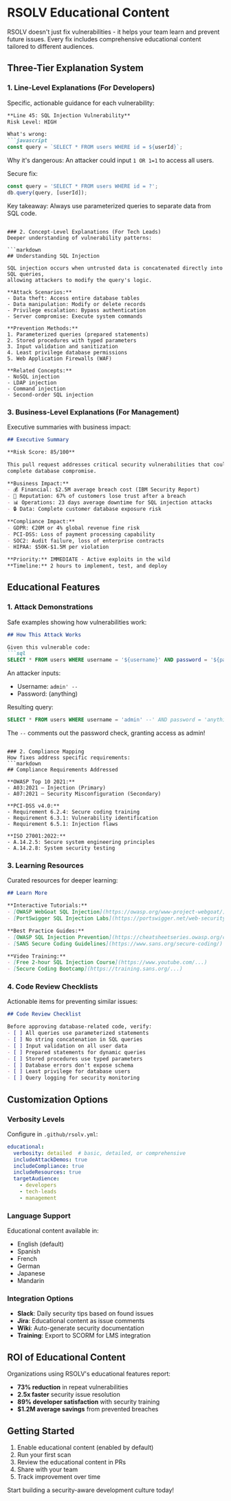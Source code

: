 # RSOLV Educational Content

RSOLV doesn't just fix vulnerabilities - it helps your team learn and prevent future issues. Every fix includes comprehensive educational content tailored to different audiences.

## Three-Tier Explanation System

### 1. Line-Level Explanations (For Developers)
Specific, actionable guidance for each vulnerability:

```markdown
**Line 45: SQL Injection Vulnerability**
Risk Level: HIGH

What's wrong:
```javascript
const query = `SELECT * FROM users WHERE id = ${userId}`;
```

Why it's dangerous:
An attacker could input `1 OR 1=1` to access all users.

Secure fix:
```javascript
const query = 'SELECT * FROM users WHERE id = ?';
db.query(query, [userId]);
```

Key takeaway: Always use parameterized queries to separate data from SQL code.
```

### 2. Concept-Level Explanations (For Tech Leads)
Deeper understanding of vulnerability patterns:

```markdown
## Understanding SQL Injection

SQL injection occurs when untrusted data is concatenated directly into SQL queries,
allowing attackers to modify the query's logic.

**Attack Scenarios:**
- Data theft: Access entire database tables
- Data manipulation: Modify or delete records
- Privilege escalation: Bypass authentication
- Server compromise: Execute system commands

**Prevention Methods:**
1. Parameterized queries (prepared statements)
2. Stored procedures with typed parameters
3. Input validation and sanitization
4. Least privilege database permissions
5. Web Application Firewalls (WAF)

**Related Concepts:**
- NoSQL injection
- LDAP injection
- Command injection
- Second-order SQL injection
```

### 3. Business-Level Explanations (For Management)
Executive summaries with business impact:

```markdown
## Executive Summary

**Risk Score: 85/100**

This pull request addresses critical security vulnerabilities that could lead to
complete database compromise.

**Business Impact:**
- 💰 Financial: $2.5M average breach cost (IBM Security Report)
- 🏢 Reputation: 67% of customers lose trust after a breach
- 📊 Operations: 23 days average downtime for SQL injection attacks
- 🔒 Data: Complete customer database exposure risk

**Compliance Impact:**
- GDPR: €20M or 4% global revenue fine risk
- PCI-DSS: Loss of payment processing capability
- SOC2: Audit failure, loss of enterprise contracts
- HIPAA: $50K-$1.5M per violation

**Priority:** IMMEDIATE - Active exploits in the wild
**Timeline:** 2 hours to implement, test, and deploy
```

## Educational Features

### 1. Attack Demonstrations
Safe examples showing how vulnerabilities work:
```markdown
## How This Attack Works

Given this vulnerable code:
```sql
SELECT * FROM users WHERE username = '${username}' AND password = '${password}'
```

An attacker inputs:
- Username: `admin' --`
- Password: (anything)

Resulting query:
```sql
SELECT * FROM users WHERE username = 'admin' --' AND password = 'anything'
```

The `--` comments out the password check, granting access as admin!
```

### 2. Compliance Mapping
How fixes address specific requirements:
```markdown
## Compliance Requirements Addressed

**OWASP Top 10 2021:**
- A03:2021 – Injection (Primary)
- A07:2021 – Security Misconfiguration (Secondary)

**PCI-DSS v4.0:**
- Requirement 6.2.4: Secure coding training
- Requirement 6.3.1: Vulnerability identification
- Requirement 6.5.1: Injection flaws

**ISO 27001:2022:**
- A.14.2.5: Secure system engineering principles
- A.14.2.8: System security testing
```

### 3. Learning Resources
Curated resources for deeper learning:
```markdown
## Learn More

**Interactive Tutorials:**
- [OWASP WebGoat SQL Injection](https://owasp.org/www-project-webgoat/)
- [PortSwigger SQL Injection Labs](https://portswigger.net/web-security/sql-injection)

**Best Practice Guides:**
- [OWASP SQL Injection Prevention](https://cheatsheetseries.owasp.org/cheatsheets/SQL_Injection_Prevention_Cheat_Sheet.html)
- [SANS Secure Coding Guidelines](https://www.sans.org/secure-coding/)

**Video Training:**
- [Free 2-hour SQL Injection Course](https://www.youtube.com/...)
- [Secure Coding Bootcamp](https://training.sans.org/...)
```

### 4. Code Review Checklists
Actionable items for preventing similar issues:
```markdown
## Code Review Checklist

Before approving database-related code, verify:
- [ ] All queries use parameterized statements
- [ ] No string concatenation in SQL queries
- [ ] Input validation on all user data
- [ ] Prepared statements for dynamic queries
- [ ] Stored procedures use typed parameters
- [ ] Database errors don't expose schema
- [ ] Least privilege for database users
- [ ] Query logging for security monitoring
```

## Customization Options

### Verbosity Levels
Configure in `.github/rsolv.yml`:
```yaml
educational:
  verbosity: detailed  # basic, detailed, or comprehensive
  includeAttackDemos: true
  includeCompliance: true
  includeResources: true
  targetAudience: 
    - developers
    - tech-leads
    - management
```

### Language Support
Educational content available in:
- English (default)
- Spanish
- French
- German
- Japanese
- Mandarin

### Integration Options
- **Slack**: Daily security tips based on found issues
- **Jira**: Educational content as issue comments
- **Wiki**: Auto-generate security documentation
- **Training**: Export to SCORM for LMS integration

## ROI of Educational Content

Organizations using RSOLV's educational features report:
- **73% reduction** in repeat vulnerabilities
- **2.5x faster** security issue resolution
- **89% developer satisfaction** with security training
- **$1.2M average savings** from prevented breaches

## Getting Started

1. Enable educational content (enabled by default)
2. Run your first scan
3. Review the educational content in PRs
4. Share with your team
5. Track improvement over time

Start building a security-aware development culture today!